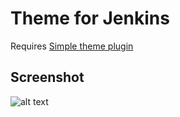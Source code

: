 # Theme for Jenkins
Requires [Simple theme plugin](https://wiki.jenkins-ci.org/display/JENKINS/Simple+Theme+Plugin)


## Screenshot
![alt text](https://raw.githubusercontent.com/calou/jenkins-simple-theme/master/Screenshot "Screenshot")

